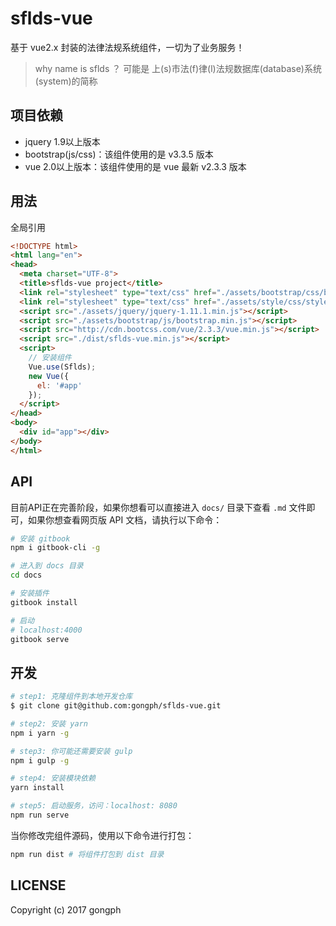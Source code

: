 # sflds-vue
基于 vue2.x 封装的法律法规系统组件，一切为了业务服务！

> why name is sflds ？
>可能是 上(s)市法(f)律(l)法规数据库(database)系统(system)的简称

## 项目依赖
- jquery 1.9以上版本
- bootstrap(js/css)：该组件使用的是 v3.3.5 版本
- vue 2.0以上版本：该组件使用的是 vue 最新 v2.3.3 版本

## 用法

全局引用

```html 
<!DOCTYPE html>
<html lang="en">
<head>
  <meta charset="UTF-8">
  <title>sflds-vue project</title>
  <link rel="stylesheet" type="text/css" href="./assets/bootstrap/css/bootstrap.min.css">
  <link rel="stylesheet" type="text/css" href="./assets/style/css/style.css">
  <script src="./assets/jquery/jquery-1.11.1.min.js"></script>
  <script src="./assets/bootstrap/js/bootstrap.min.js"></script>
  <script src="http://cdn.bootcss.com/vue/2.3.3/vue.min.js"></script>
  <script src="./dist/sflds-vue.min.js"></script>
  <script>
    // 安装组件
    Vue.use(Sflds);
    new Vue({
      el: '#app'
    });
  </script>
</head>
<body>
  <div id="app"></div>
</body>
</html>
```

## API
目前API正在完善阶段，如果你想看可以直接进入 `docs/` 目录下查看 `.md` 文件即可，如果你想查看网页版 API 文档，请执行以下命令：

```bash 
# 安装 gitbook
npm i gitbook-cli -g 

# 进入到 docs 目录
cd docs

# 安装插件
gitbook install 

# 启动
# localhost:4000
gitbook serve 
```

## 开发

```bash
# step1: 克隆组件到本地开发仓库
$ git clone git@github.com:gongph/sflds-vue.git

# step2: 安装 yarn
npm i yarn -g 

# step3: 你可能还需要安装 gulp
npm i gulp -g

# step4: 安装模块依赖
yarn install

# step5: 启动服务，访问：localhost: 8080
npm run serve 

```

当你修改完组件源码，使用以下命令进行打包：

```bash
npm run dist # 将组件打包到 dist 目录
```

## LICENSE
Copyright (c) 2017 gongph